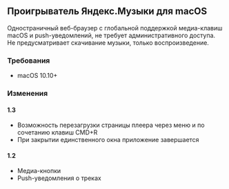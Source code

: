## Проигрыватель Яндекс.Музыки для macOS

Одностраничный веб-браузер с глобальной поддержкой медиа-клавиш macOS и push-уведомлений, не требует административного доступа. Не предусматривает скачивание музыки, только воспроизведение. 

### Требования
- macOS 10.10+

### Изменения

#### 1.3
- Возможность перезагрузки страницы плеера через меню и по сочетанию клавиш CMD+R
- При закрытии единственного окна приложение завершается

#### 1.2
- Медиа-кнопки
- Push-уведомления о треках
